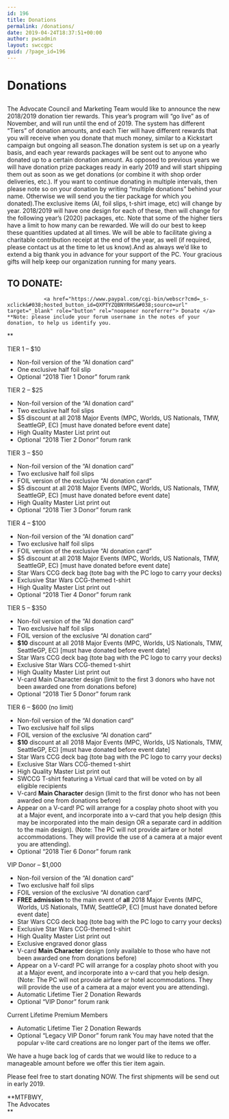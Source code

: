 ```yaml
---
id: 196
title: Donations
permalink: /donations/
date: 2019-04-24T18:37:51+00:00
author: pwsadmin
layout: swccgpc
guid: /?page_id=196
---
```

# Donations 

## 

The Advocate Council and Marketing Team would like to announce the new 2018/2019 donation tier rewards. This year’s program will “go live” as of November, and will run until the end of 2019. The system has different “Tiers” of donation amounts, and each Tier will have different rewards that you will receive when you donate that much money, similar to a Kickstart campaign but ongoing all season.The donation system is set up on a yearly basis, and each year rewards packages will be sent out to anyone who donated up to a certain donation amount. As opposed to previous years we will have donation prize packages ready in early 2019 and will start shipping them out as soon as we get donations (or combine it with shop order deliveries, etc.). If you want to continue donating in multiple intervals, then please note so on your donation by writing “multiple donations” behind your name. Otherwise we will send you the tier package for which you donated).The exclusive items (AI, foil slips, t-shirt image, etc) will change by year. 2018/2019 will have one design for each of these, then will change for the following year’s (2020) packages, etc. Note that some of the higher tiers have a limit to how many can be rewarded. We will do our best to keep these quantities updated at all times. We will be able to facilitate giving a charitable contribution receipt at the end of the year, as well (if required, please contact us at the time to let us know).And as always we’d like to extend a big thank you in advance for your support of the PC. Your gracious gifts will help keep our organization running for many years.

## TO DONATE: 


				<a href="https://www.paypal.com/cgi-bin/webscr?cmd=_s-xclick&#038;hosted_button_id=QXPTYZQBNYRHS&#038;source=url" target="_blank" role="button" rel="noopener noreferrer"> Donate </a> **Note: please include your forum username in the notes of your donation, to help us identify you.  
** 

TIER 1 – $10

  * Non-foil version of the “AI donation card”
  * One exclusive half foil slip
  * Optional “2018 Tier 1 Donor” forum rank

TIER 2 – $25

  * Non-foil version of the “AI donation card”
  * Two exclusive half foil slips
  * $5 discount at all 2018 Major Events (MPC, Worlds, US Nationals, TMW, SeattleGP, EC) [must have donated before event date]
  * High Quality Master List print out
  * Optional “2018 Tier 2 Donor” forum rank

TIER 3 – $50

  * Non-foil version of the “AI donation card”
  * Two exclusive half foil slips
  * FOIL version of the exclusive “AI donation card”
  * $5 discount at all 2018 Major Events (MPC, Worlds, US Nationals, TMW, SeattleGP, EC) [must have donated before event date]
  * High Quality Master List print out
  * Optional “2018 Tier 3 Donor” forum rank

TIER 4 – $100

  * Non-foil version of the “AI donation card”
  * Two exclusive half foil slips
  * FOIL version of the exclusive “AI donation card”
  * $5 discount at all 2018 Major Events (MPC, Worlds, US Nationals, TMW, SeattleGP, EC) [must have donated before event date]
  * Star Wars CCG deck bag (tote bag with the PC logo to carry your decks)
  * Exclusive Star Wars CCG-themed t-shirt
  * High Quality Master List print out
  * Optional “2018 Tier 4 Donor” forum rank

TIER 5 – $350

  * Non-foil version of the “AI donation card”
  * Two exclusive half foil slips
  * FOIL version of the exclusive “AI donation card”
  * **$10** discount at all 2018 Major Events (MPC, Worlds, US Nationals, TMW, SeattleGP, EC) [must have donated before event date]
  * Star Wars CCG deck bag (tote bag with the PC logo to carry your decks)
  * Exclusive Star Wars CCG-themed t-shirt
  * High Quality Master List print out
  * V-card Main Character design (limit to the first 3 donors who have not been awarded one from donations before)
  * Optional “2018 Tier 5 Donor” forum rank

TIER 6 – $600 (no limit)

  * Non-foil version of the “AI donation card”
  * Two exclusive half foil slips
  * FOIL version of the exclusive “AI donation card”
  * **$10** discount at all 2018 Major Events (MPC, Worlds, US Nationals, TMW, SeattleGP, EC) [must have donated before event date]
  * Star Wars CCG deck bag (tote bag with the PC logo to carry your decks)
  * Exclusive Star Wars CCG-themed t-shirt
  * High Quality Master List print out
  * SWCCG T-shirt featuring a Virtual card that will be voted on by all eligible recipients
  * V-card **Main Character** design (limit to the first donor who has not been awarded one from donations before)
  * Appear on a V-card! PC will arrange for a cosplay photo shoot with you at a Major event, and incorporate into a v-card that you help design (this may be incorporated into the main design OR a separate card in addition to the main design). (Note: The PC will not provide airfare or hotel accommodations. They will provide the use of a camera at a major event you are attending).
  * Optional “2018 Tier 6 Donor” forum rank

VIP Donor – $1,000

  * Non-foil version of the “AI donation card”
  * Two exclusive half foil slips
  * FOIL version of the exclusive “AI donation card”
  * **FREE admission** to the main event of **all** 2018 Major Events (MPC, Worlds, US Nationals, TMW, SeattleGP, EC) [must have donated before event date]
  * Star Wars CCG deck bag (tote bag with the PC logo to carry your decks)
  * Exclusive Star Wars CCG-themed t-shirt
  * High Quality Master List print out
  * Exclusive engraved donor glass
  * V-card **Main Character** design (only available to those who have not been awarded one from donations before)
  * Appear on a V-card! PC will arrange for a cosplay photo shoot with you at a Major event, and incorporate into a v-card that you help design. (Note: The PC will not provide airfare or hotel accommodations. They will provide the use of a camera at a major event you are attending).
  * Automatic Lifetime Tier 2 Donation Rewards
  * Optional “VIP Donor” forum rank

Current Lifetime Premium Members

  * Automatic Lifetime Tier 2 Donation Rewards
  * Optional “Legacy VIP Donor” forum rank You may have noted that the popular v-lite card creations are no longer part of the items we offer.

  
We have a huge back log of cards that we would like to reduce to a manageable amount before we offer this tier item again. 

Please feel free to start donating NOW. The first shipments will be send out in early 2019.

**MTFBWY,  
The Advocates  
**